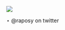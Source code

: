 

![](https://i.pinimg.com/564x/b4/bd/e6/b4bde6d19633bc6426d1c0321789e870.jpg)


⋆ @raposy on twitter


 



